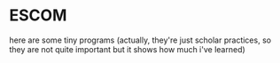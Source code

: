 # ESCOM
here are some tiny programs (actually, they're just scholar practices, so they are not quite important but it shows how much i've learned)
